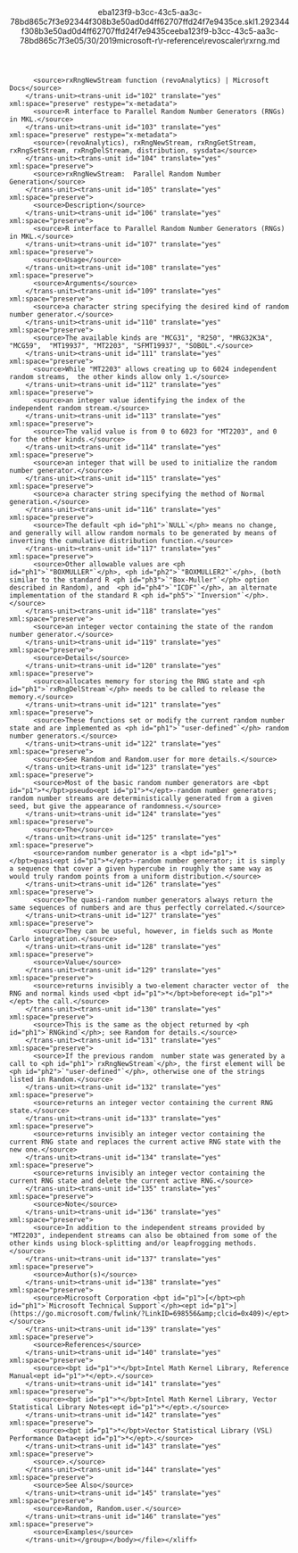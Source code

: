 <?xml version="1.0"?><xliff version="1.2" xmlns="urn:oasis:names:tc:xliff:document:1.2" xmlns:xsi="http://www.w3.org/2001/XMLSchema-instance" xsi:schemaLocation="urn:oasis:names:tc:xliff:document:1.2 xliff-core-1.2-transitional.xsd"><file datatype="xml" original="rxrng.md" source-language="en-US" target-language="en-US"><header><tool tool-id="mdxliff" tool-name="mdxliff" tool-version="1.0-8ab897d" tool-company="Microsoft" /><xliffext:skl_file_name xmlns:xliffext="urn:microsoft:content:schema:xliffextensions">eba123f9-b3cc-43c5-aa3c-78bd865c7f3e92344f308b3e50ad0d4ff62707ffd24f7e9435ce.skl</xliffext:skl_file_name><xliffext:version xmlns:xliffext="urn:microsoft:content:schema:xliffextensions">1.2</xliffext:version><xliffext:ms.openlocfilehash xmlns:xliffext="urn:microsoft:content:schema:xliffextensions">92344f308b3e50ad0d4ff62707ffd24f7e9435ce</xliffext:ms.openlocfilehash><xliffext:ms.sourcegitcommit xmlns:xliffext="urn:microsoft:content:schema:xliffextensions">eba123f9-b3cc-43c5-aa3c-78bd865c7f3e</xliffext:ms.sourcegitcommit><xliffext:ms.lasthandoff xmlns:xliffext="urn:microsoft:content:schema:xliffextensions">05/30/2019</xliffext:ms.lasthandoff><xliffext:ms.openlocfilepath xmlns:xliffext="urn:microsoft:content:schema:xliffextensions">microsoft-r\r-reference\revoscaler\rxrng.md</xliffext:ms.openlocfilepath></header><body><group id="content" extype="content"><trans-unit id="101" translate="yes" xml:space="preserve" restype="x-metadata">
          <source>rxRngNewStream function (revoAnalytics) | Microsoft Docs</source>
        </trans-unit><trans-unit id="102" translate="yes" xml:space="preserve" restype="x-metadata">
          <source>R interface to Parallel Random Number Generators (RNGs) in MKL.</source>
        </trans-unit><trans-unit id="103" translate="yes" xml:space="preserve" restype="x-metadata">
          <source>(revoAnalytics), rxRngNewStream, rxRngGetStream, rxRngSetStream, rxRngDelStream, distribution, sysdata</source>
        </trans-unit><trans-unit id="104" translate="yes" xml:space="preserve">
          <source>rxRngNewStream:  Parallel Random Number Generation</source>
        </trans-unit><trans-unit id="105" translate="yes" xml:space="preserve">
          <source>Description</source>
        </trans-unit><trans-unit id="106" translate="yes" xml:space="preserve">
          <source>R interface to Parallel Random Number Generators (RNGs) in MKL.</source>
        </trans-unit><trans-unit id="107" translate="yes" xml:space="preserve">
          <source>Usage</source>
        </trans-unit><trans-unit id="108" translate="yes" xml:space="preserve">
          <source>Arguments</source>
        </trans-unit><trans-unit id="109" translate="yes" xml:space="preserve">
          <source>a character string specifying the desired kind of random number generator.</source>
        </trans-unit><trans-unit id="110" translate="yes" xml:space="preserve">
          <source>The available kinds are "MCG31", "R250", "MRG32K3A", "MCG59",  "MT19937", "MT2203", "SFMT19937", "SOBOL".</source>
        </trans-unit><trans-unit id="111" translate="yes" xml:space="preserve">
          <source>While "MT2203" allows creating up to 6024 independent random streams,  the other kinds allow only 1.</source>
        </trans-unit><trans-unit id="112" translate="yes" xml:space="preserve">
          <source>an integer value identifying the index of the independent random stream.</source>
        </trans-unit><trans-unit id="113" translate="yes" xml:space="preserve">
          <source>The valid value is from 0 to 6023 for "MT2203", and 0 for the other kinds.</source>
        </trans-unit><trans-unit id="114" translate="yes" xml:space="preserve">
          <source>an integer that will be used to initialize the random number generator.</source>
        </trans-unit><trans-unit id="115" translate="yes" xml:space="preserve">
          <source>a character string specifying the method of Normal generation.</source>
        </trans-unit><trans-unit id="116" translate="yes" xml:space="preserve">
          <source>The default <ph id="ph1">`NULL`</ph> means no change, and generally will allow random normals to be generated by means of inverting the cumulative distribution function.</source>
        </trans-unit><trans-unit id="117" translate="yes" xml:space="preserve">
          <source>Other allowable values are <ph id="ph1">`"BOXMULLER"`</ph>, <ph id="ph2">`"BOXMULLER2"`</ph>, (both similar to the standard R <ph id="ph3">`"Box-Muller"`</ph> option described in Random), and  <ph id="ph4">`"ICDF"`</ph>, an alternate implementation of the standard R <ph id="ph5">`"Inversion"`</ph>.</source>
        </trans-unit><trans-unit id="118" translate="yes" xml:space="preserve">
          <source>an integer vector containing the state of the random number generator.</source>
        </trans-unit><trans-unit id="119" translate="yes" xml:space="preserve">
          <source>Details</source>
        </trans-unit><trans-unit id="120" translate="yes" xml:space="preserve">
          <source>allocates memory for storing the RNG state and <ph id="ph1">`rxRngDelStream`</ph> needs to be called to release the memory.</source>
        </trans-unit><trans-unit id="121" translate="yes" xml:space="preserve">
          <source>These functions set or modify the current random number state and are implemented as <ph id="ph1">`"user-defined"`</ph> random number generators.</source>
        </trans-unit><trans-unit id="122" translate="yes" xml:space="preserve">
          <source>See Random and Random.user for more details.</source>
        </trans-unit><trans-unit id="123" translate="yes" xml:space="preserve">
          <source>Most of the basic random number generators are <bpt id="p1">*</bpt>pseudo<ept id="p1">*</ept>-random number generators; random number streams are deterministically generated from a given seed, but give the appearance of randomness.</source>
        </trans-unit><trans-unit id="124" translate="yes" xml:space="preserve">
          <source>The</source>
        </trans-unit><trans-unit id="125" translate="yes" xml:space="preserve">
          <source>random number generator is a <bpt id="p1">*</bpt>quasi<ept id="p1">*</ept>-random number generator; it is simply a sequence that cover a given hypercube in roughly the same way as would truly random points from a uniform distribution.</source>
        </trans-unit><trans-unit id="126" translate="yes" xml:space="preserve">
          <source>The quasi-random number generators always return the same sequences of numbers and are thus perfectly correlated.</source>
        </trans-unit><trans-unit id="127" translate="yes" xml:space="preserve">
          <source>They can be useful, however, in fields such as Monte Carlo integration.</source>
        </trans-unit><trans-unit id="128" translate="yes" xml:space="preserve">
          <source>Value</source>
        </trans-unit><trans-unit id="129" translate="yes" xml:space="preserve">
          <source>returns invisibly a two-element character vector of  the RNG and normal kinds used <bpt id="p1">*</bpt>before<ept id="p1">*</ept> the call.</source>
        </trans-unit><trans-unit id="130" translate="yes" xml:space="preserve">
          <source>This is the same as the object returned by <ph id="ph1">`RNGkind`</ph>; see Random for details.</source>
        </trans-unit><trans-unit id="131" translate="yes" xml:space="preserve">
          <source>If the previous random  number state was generated by a call to <ph id="ph1">`rxRngNewStream`</ph>, the first element will be <ph id="ph2">`"user-defined"`</ph>, otherwise one of the strings listed in Random.</source>
        </trans-unit><trans-unit id="132" translate="yes" xml:space="preserve">
          <source>returns an integer vector containing the current RNG state.</source>
        </trans-unit><trans-unit id="133" translate="yes" xml:space="preserve">
          <source>returns invisibly an integer vector containing the current RNG state and replaces the current active RNG state with the new one.</source>
        </trans-unit><trans-unit id="134" translate="yes" xml:space="preserve">
          <source>returns invisibly an integer vector containing the current RNG state and delete the current active RNG.</source>
        </trans-unit><trans-unit id="135" translate="yes" xml:space="preserve">
          <source>Note</source>
        </trans-unit><trans-unit id="136" translate="yes" xml:space="preserve">
          <source>In addition to the independent streams provided by "MT2203", independent streams can also be obtained from some of the other kinds using block-splitting and/or leapfrogging methods.</source>
        </trans-unit><trans-unit id="137" translate="yes" xml:space="preserve">
          <source>Author(s)</source>
        </trans-unit><trans-unit id="138" translate="yes" xml:space="preserve">
          <source>Microsoft Corporation <bpt id="p1">[</bpt><ph id="ph1">`Microsoft Technical Support`</ph><ept id="p1">](https://go.microsoft.com/fwlink/?LinkID=698556&amp;clcid=0x409)</ept></source>
        </trans-unit><trans-unit id="139" translate="yes" xml:space="preserve">
          <source>References</source>
        </trans-unit><trans-unit id="140" translate="yes" xml:space="preserve">
          <source><bpt id="p1">*</bpt>Intel Math Kernel Library, Reference Manual<ept id="p1">*</ept>.</source>
        </trans-unit><trans-unit id="141" translate="yes" xml:space="preserve">
          <source><bpt id="p1">*</bpt>Intel Math Kernel Library, Vector Statistical Library Notes<ept id="p1">*</ept>.</source>
        </trans-unit><trans-unit id="142" translate="yes" xml:space="preserve">
          <source><bpt id="p1">*</bpt>Vector Statistical Library (VSL) Performance Data<ept id="p1">*</ept>.</source>
        </trans-unit><trans-unit id="143" translate="yes" xml:space="preserve">
          <source>.</source>
        </trans-unit><trans-unit id="144" translate="yes" xml:space="preserve">
          <source>See Also</source>
        </trans-unit><trans-unit id="145" translate="yes" xml:space="preserve">
          <source>Random, Random.user.</source>
        </trans-unit><trans-unit id="146" translate="yes" xml:space="preserve">
          <source>Examples</source>
        </trans-unit></group></body></file></xliff>